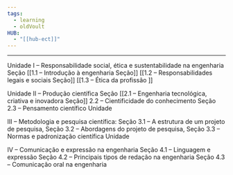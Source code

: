 ```yaml
---
tags:
  - learning
  - oldVoult
HUB:
  - "[[hub-ect]]"
---
```

---

Unidade I – Responsabilidade social, ética e sustentabilidade na engenharia Seção 
[[1.1 – Introdução à engenharia Seção]] 
[[1.2 – Responsabilidades legais e sociais Seção]] 
[[1.3 – Ética da profissão ]]

Unidade II – Produção científica Seção 
[[2.1 – Engenharia tecnológica, criativa e inovadora Seção]] 
2.2 – Cientificidade do conhecimento Seção 
2.3 – Pensamento científico Unidade 

III – Metodologia e pesquisa científica: Seção 
3.1 – A estrutura de um projeto de pesquisa, Seção 
3.2 – Abordagens do projeto de pesquisa, Seção 
3.3 – Normas e padronização científica Unidade 

IV – Comunicação e expressão na engenharia Seção 
4.1 – Linguagem e expressão Seção 
4.2 – Principais tipos de redação na engenharia Seção 
4.3 – Comunicação oral na engenharia